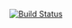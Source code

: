 [![Build Status](https://ci.quacker.org/api/badges/d/d2ray/status.svg)](https://ci.quacker.org/d/d2ray)
